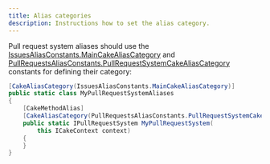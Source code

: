 ```yaml
---
title: Alias categories
description: Instructions how to set the alias category.
---
```


Pull request system aliases should use the [IssuesAliasConstants.MainCakeAliasCategory](https://cakebuild.net/api/Cake.Issues/IssuesAliasConstants/41CCADF8)
and [PullRequestsAliasConstants.PullRequestSystemCakeAliasCategory](https://cakebuild.net/api/Cake.Issues.PullRequests/PullRequestsAliasConstants/B4C013A1)
constants for defining their category:

```csharp
[CakeAliasCategory(IssuesAliasConstants.MainCakeAliasCategory)]
public static class MyPullRequestSystemAliases
{
    [CakeMethodAlias]
    [CakeAliasCategory(PullRequestsAliasConstants.PullRequestSystemCakeAliasCategory)]
    public static IPullRequestSystem MyPullRequestSystem(
        this ICakeContext context)
    {
    }
}
```
